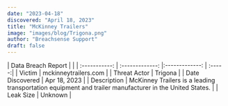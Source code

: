 ```yaml
---
date: "2023-04-18"
discovered: "April 18, 2023"
title: "McKinney Trailers"
image: "images/blog/Trigona.png"
author: "Breachsense Support"
draft: false
---
```


| Data Breach Report           |              | 
| :-----------: | :-------------:     |:-------------:    | :-----:|
| Victim      | mckinneytrailers.com      | 
| Threat Actor      | Trigona      | 
| Date Discovered      | Apr 18, 2023      | 
| Description      | McKinney Trailers is a leading transportation equipment and trailer manufacturer in the United States.      | 
| Leak Size      | Unknown      | 

